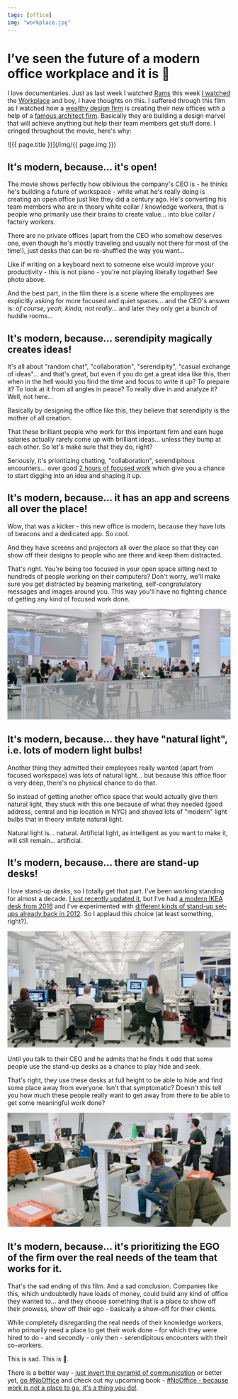 ```yaml
---
tags: [office]
img: "workplace.jpg"
---
```


# I’ve seen the future of a modern office workplace and it is 💩

I love documentaries. Just as last week I watched [Rams](https://sliwinski.com/designed) this week [I watched](https://www.ohyouprettythings.com/free) the [Workplace](https://www.hustwit.com/workplace) and boy, I have thoughts on this. I suffered through this film as I watched how a [wealthy design firm](https://en.wikipedia.org/wiki/R/GA) is creating their new offices with a help of a [famous architect firm](https://en.wikipedia.org/wiki/Foster_and_Partners). Basically they are building a design marvel that will achieve anything but help their team members get stuff done. I cringed throughout the movie, here's why:

<!--More-->

![{{ page.title }}](/img/{{ page.img }})

## It's modern, because... it's open!

The movie shows perfectly how oblivious the company's CEO is - he thinks he's building a future of workspace - while what he's really doing is creating an open office just like they did a century ago. He's converting his team members who are in theory white collar / knowledge workers, that is people who primarily use their brains to create value... into blue collar / factory workers.

There are no private offices (apart from the CEO who somehow deserves one, even though he's mostly traveling and usually not there for most of the time!), just desks that can be re-shuffled the way you want...

Like if writing on a keyboard next to someone else would improve your productivity - this is not piano - you're not playing literally together! See photo above. 

And the best part, in the film there is a scene where the employees are explicitly asking for more focused and quiet spaces... and the CEO's answer is: *of course, yeah, kinda, not really...* and later they only get a bunch of huddle rooms...

## It's modern, because... serendipity magically creates ideas!

It's all about "random chat", "collaboration", "serendipity", "casual exchange of ideas"... and that's great, but even if you do get a great idea like this, then when in the hell would you find the time and focus to write it up? To prepare it? To look at it from all angles in peace? To really dive in and analyze it? Well, not here...

Basically by designing the office like this, they believe that serendipity is the mother of all creation.

That these brilliant people who work for this important firm and earn huge salaries actually rarely come up with brilliant ideas... unless they bump at each other. So let's make sure that they do, right?

Seriously, it's prioritizing chatting, "collaboration", serendipitous encounters... over good [2 hours of focused work](https://sliwinski.com/2hours) which give you a chance to start digging into an idea and shaping it up.

## It's modern, because... it has an app and screens all over the place!

Wow, that was a kicker - this new office is modern, because they have lots of beacons and a dedicated app. So cool.

And they have screens and projectors all over the place so that they can show off their designs to people who are there and keep them distracted.

That's right. You're being too focused in your open space sitting next to hundreds of people working on their computers? Don't worry, we'll make sure you get distracted by beaming marketing, self-congratulatory messages and images around you. This way you'll have no fighting chance of getting any kind of focused work done.

![I’ve seen the future of a modern office workplace and it is 💩 2](/img/workplace-2.jpg)

## It's modern, because... they have "natural light", i.e. lots of modern light bulbs!

Another thing they admitted their employees really wanted (apart from focused workspace) was lots of natural light... but because this office floor is very deep, there's no physical chance to do that.

So instead of getting another office space that would actually give them natural light, they stuck with this one because of what they needed (good address, central and hip location in NYC) and shoved lots of "modern" light bulbs that in theory imitate natural light.

Natural light is... natural. Artificial light, as intelligent as you want to make it, will still remain... artificial.

## It's modern, because... there are stand-up desks!

I love stand-up desks, so I totally get that part. I've been working standing for almost a decade. [I just recently updated it](https://sliwinski.com/desk), but I've had [a modern IKEA desk from 2016](https://sliwinski.com/homeoffice2016) and I've experimented with [different kinds of stand-up set-ups already back in 2012](https://sliwinski.com/im-still-standing-my-latest-video-show). So I applaud this choice (at least something, right?).

![I’ve seen the future of a modern office workplace and it is 💩 3](/img/workplace-3.jpg)

Until you talk to their CEO and he admits that he finds it odd that some people use the stand-up desks as a chance to play hide and seek.

That's right, they use these desks at full height to be able to hide and find some place away from everyone. Isn't that symptomatic? Doesn't this tell you how much these people really want to get away from there to be able to get some meaningful work done?

![I’ve seen the future of a modern office workplace and it is 💩 4](/img/workplace-4.jpg)

## It's modern, because... it's prioritizing the EGO of the firm over the real needs of the team that works for it.

That's the sad ending of this film. And a sad conclusion. Companies like this, which undoubtedly have loads of money, could build any kind of office they wanted to... and they choose something that is a place to show off their prowess, show off their ego - basically a show-off for their clients.

While completely disregarding the real needs of their knowledge workers, who primarily need a place to get their work done - for which they were hired to do - and secondly - only then - serendipitous encounters with their co-workers.

This is sad. This is 💩.

There is a better way - [just invert the pyramid of communication](https://sliwinski.com/pyramid) or better yet, [go #NoOffice](/nooffice) and check out my upcoming book - [#NoOffice - because work is not a place to go, it's a thing you do!](https://nooffice.org).

[n]: https://michael.gratis/nozbe
[p]: /podcast